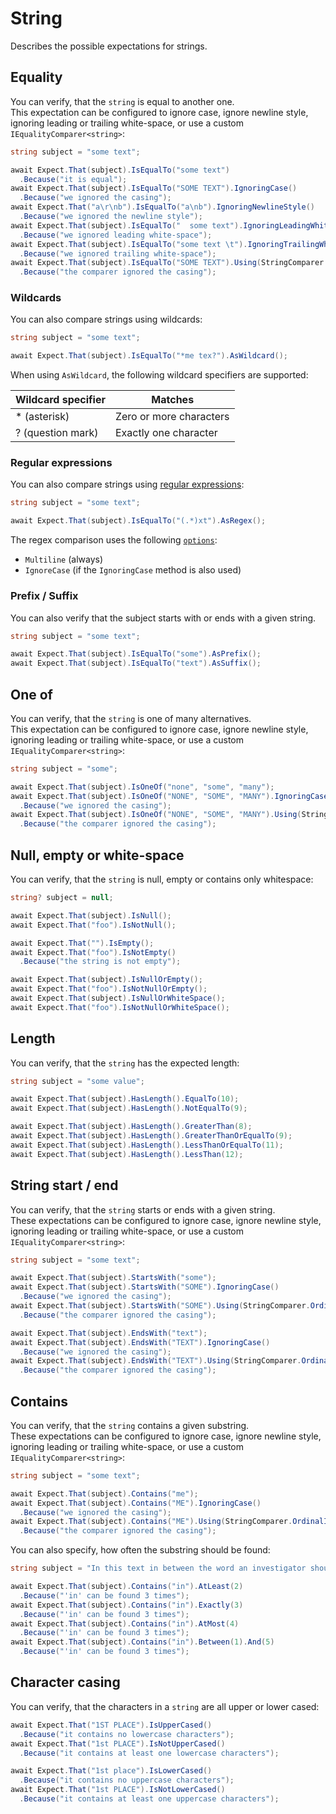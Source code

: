 # String

Describes the possible expectations for strings.

## Equality

You can verify, that the `string` is equal to another one.  
This expectation can be configured to ignore case, ignore newline style, ignoring leading or trailing white-space, or
use a custom `IEqualityComparer<string>`:

```csharp
string subject = "some text";

await Expect.That(subject).IsEqualTo("some text")
  .Because("it is equal");
await Expect.That(subject).IsEqualTo("SOME TEXT").IgnoringCase()
  .Because("we ignored the casing");
await Expect.That("a\r\nb").IsEqualTo("a\nb").IgnoringNewlineStyle()
  .Because("we ignored the newline style");
await Expect.That(subject).IsEqualTo("  some text").IgnoringLeadingWhiteSpace()
  .Because("we ignored leading white-space");
await Expect.That(subject).IsEqualTo("some text \t").IgnoringTrailingWhiteSpace()
  .Because("we ignored trailing white-space");
await Expect.That(subject).IsEqualTo("SOME TEXT").Using(StringComparer.OrdinalIgnoreCase)
  .Because("the comparer ignored the casing");
```

### Wildcards

You can also compare strings using wildcards:

```csharp
string subject = "some text";

await Expect.That(subject).IsEqualTo("*me tex?").AsWildcard();
```

When using `AsWildcard`, the following wildcard specifiers are supported:

| Wildcard specifier | Matches                 |
|--------------------|-------------------------|
| * (asterisk)       | Zero or more characters |
| ? (question mark)  | Exactly one character   |

### Regular expressions

You can also compare strings
using [regular expressions](https://learn.microsoft.com/en-us/dotnet/standard/base-types/regular-expressions):

```csharp
string subject = "some text";

await Expect.That(subject).IsEqualTo("(.*)xt").AsRegex();
```

The regex comparison uses the following [
`options`](https://learn.microsoft.com/en-us/dotnet/api/system.text.regularexpressions.regexoptions?view=net-8.0#fields):

- `Multiline` (always)
- `IgnoreCase` (if the `IgnoringCase` method is also used)

### Prefix / Suffix

You can also verify that the subject starts with or ends with a given string.

```csharp
string subject = "some text";

await Expect.That(subject).IsEqualTo("some").AsPrefix();
await Expect.That(subject).IsEqualTo("text").AsSuffix();
```

## One of

You can verify, that the `string` is one of many alternatives.  
This expectation can be configured to ignore case, ignore newline style, ignoring leading or trailing white-space, or
use a custom `IEqualityComparer<string>`:

```csharp
string subject = "some";

await Expect.That(subject).IsOneOf("none", "some", "many");
await Expect.That(subject).IsOneOf("NONE", "SOME", "MANY").IgnoringCase()
  .Because("we ignored the casing");
await Expect.That(subject).IsOneOf("NONE", "SOME", "MANY").Using(StringComparer.OrdinalIgnoreCase)
  .Because("the comparer ignored the casing");
```

## Null, empty or white-space

You can verify, that the `string` is null, empty or contains only whitespace:

```csharp
string? subject = null;

await Expect.That(subject).IsNull();
await Expect.That("foo").IsNotNull();

await Expect.That("").IsEmpty();
await Expect.That("foo").IsNotEmpty()
  .Because("the string is not empty");

await Expect.That(subject).IsNullOrEmpty();
await Expect.That("foo").IsNotNullOrEmpty();
await Expect.That(subject).IsNullOrWhiteSpace();
await Expect.That("foo").IsNotNullOrWhiteSpace();
```

## Length

You can verify, that the `string` has the expected length:

```csharp
string subject = "some value";

await Expect.That(subject).HasLength().EqualTo(10);
await Expect.That(subject).HasLength().NotEqualTo(9);

await Expect.That(subject).HasLength().GreaterThan(8);
await Expect.That(subject).HasLength().GreaterThanOrEqualTo(9);
await Expect.That(subject).HasLength().LessThanOrEqualTo(11);
await Expect.That(subject).HasLength().LessThan(12);
```

## String start / end

You can verify, that the `string` starts or ends with a given string.  
These expectations can be configured to ignore case, ignore newline style, ignoring leading or trailing white-space, or
use a custom `IEqualityComparer<string>`:

```csharp
string subject = "some text";

await Expect.That(subject).StartsWith("some");
await Expect.That(subject).StartsWith("SOME").IgnoringCase()
  .Because("we ignored the casing");
await Expect.That(subject).StartsWith("SOME").Using(StringComparer.OrdinalIgnoreCase)
  .Because("the comparer ignored the casing");

await Expect.That(subject).EndsWith("text");
await Expect.That(subject).EndsWith("TEXT").IgnoringCase()
  .Because("we ignored the casing");
await Expect.That(subject).EndsWith("TEXT").Using(StringComparer.OrdinalIgnoreCase)
  .Because("the comparer ignored the casing");
```

## Contains

You can verify, that the `string` contains a given substring.  
These expectations can be configured to ignore case, ignore newline style, ignoring leading or trailing white-space, or
use a custom `IEqualityComparer<string>`:

```csharp
string subject = "some text";

await Expect.That(subject).Contains("me");
await Expect.That(subject).Contains("ME").IgnoringCase()
  .Because("we ignored the casing");
await Expect.That(subject).Contains("ME").Using(StringComparer.OrdinalIgnoreCase)
  .Because("the comparer ignored the casing");
```

You can also specify, how often the substring should be found:

```csharp
string subject = "In this text in between the word an investigator should find the word 'IN' multiple times.";

await Expect.That(subject).Contains("in").AtLeast(2)
  .Because("'in' can be found 3 times");
await Expect.That(subject).Contains("in").Exactly(3)
  .Because("'in' can be found 3 times");
await Expect.That(subject).Contains("in").AtMost(4)
  .Because("'in' can be found 3 times");
await Expect.That(subject).Contains("in").Between(1).And(5)
  .Because("'in' can be found 3 times");
```

## Character casing

You can verify, that the characters in a `string` are all upper or lower cased:

```csharp
await Expect.That("1ST PLACE").IsUpperCased()
  .Because("it contains no lowercase characters");
await Expect.That("1st PLACE").IsNotUpperCased()
  .Because("it contains at least one lowercase characters");

await Expect.That("1st place").IsLowerCased()
  .Because("it contains no uppercase characters");
await Expect.That("1st PLACE").IsNotLowerCased()
  .Because("it contains at least one uppercase characters");
```
